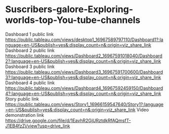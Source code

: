 # Suscribers-galore-Exploring-worlds-top-You-tube-channels

Dashboard 1 public link https://public.tableau.com/views/desktop1_16967589797110/Dashboard1?:language=en-US&publish=yes&:display_count=n&:origin=viz_share_link
Dashboard 2 public link https://public.tableau.com/views/Dashboard2_16967591018040/Dashboard2?:language=en-US&publish=yes&:display_count=n&:origin=viz_share_link
Dashboard 3 public link https://public.tableau.com/views/Dashboard3_16967591700600/Dashboard3?:language=en-US&publish=yes&:display_count=n&:origin=viz_share_link
Dashboard 4 public link https://public.tableau.com/views/Dashboard4_16967592459150/Dashboard4?:language=en-US&publish=yes&:display_count=n&:origin=viz_share_link
Story public link https://public.tableau.com/views/Story1_16966159547640/Story1?:language=en-US&publish=yes&:display_count=n&:origin=viz_share_link
Video demonstration link https://drive.google.com/file/d/1EavhR2GjURztdkRfAQmsfT-J1EB4fzZj/view?usp=drive_link
